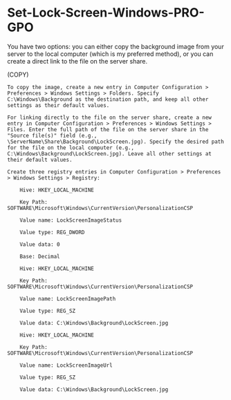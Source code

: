 # Set-Lock-Screen-Windows-PRO-GPO

You have two options: you can either copy the background image from your server to the local computer (which is my preferred method), or you can create a direct link to the file on the server share.

(COPY)

    To copy the image, create a new entry in Computer Configuration > Preferences > Windows Settings > Folders. Specify C:\Windows\Background as the destination path, and keep all other settings as their default values.

    For linking directly to the file on the server share, create a new entry in Computer Configuration > Preferences > Windows Settings > Files. Enter the full path of the file on the server share in the "Source file(s)" field (e.g., \ServerName\Share\Background\LockScreen.jpg). Specify the desired path for the file on the local computer (e.g., C:\Windows\Background\LockScreen.jpg). Leave all other settings at their default values.

    Create three registry entries in Computer Configuration > Preferences > Windows Settings > Registry:

        Hive: HKEY_LOCAL_MACHINE

        Key Path: SOFTWARE\Microsoft\Windows\CurrentVersion\PersonalizationCSP

        Value name: LockScreenImageStatus

        Value type: REG_DWORD

        Value data: 0

        Base: Decimal

        Hive: HKEY_LOCAL_MACHINE

        Key Path: SOFTWARE\Microsoft\Windows\CurrentVersion\PersonalizationCSP

        Value name: LockScreenImagePath

        Value type: REG_SZ

        Value data: C:\Windows\Background\LockScreen.jpg

        Hive: HKEY_LOCAL_MACHINE

        Key Path: SOFTWARE\Microsoft\Windows\CurrentVersion\PersonalizationCSP

        Value name: LockScreenImageUrl

        Value type: REG_SZ

        Value data: C:\Windows\Background\LockScreen.jpg
